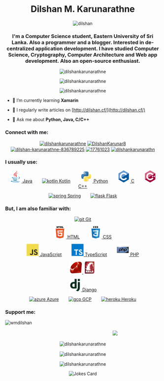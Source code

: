 <h1 align="center">Dilshan M. Karunarathne</h1>

<center><img align="center" src="https://phoenixfreehost.000webhostapp.com/uploads/background.jpg" alt="dilshan" /></center>

<h3 align="center">
  I'm a Computer Science student, Eastern University of Sri Lanka. Also a programmer and a blogger. Interested in de-centralized application development. I have studied
  Computer Science, Cryptography, Computer Architecture and Web app development. Also an open-source enthusiast.
</h3>

<p></p><p></p>
<div align="center">
  <img src="https://komarev.com/ghpvc/?username=dilshankarunarathne&style=for-the-badge&color=blueviolet" alt="dilshankarunarathne" />
</div>
<p></p><p></p>

<div align="center">
<img src="https://github-profile-trophy.vercel.app/?username=dilshankarunarathne&theme=dracula&title=Commits,Followers,Repositories,Stars&margin-w=10&margin-h=10&no-bg=true&no-frame=true&column=4" alt="dilshankarunarathne" />
</div>
<p></p><p></p>
<div align="center">
<img src="https://github-profile-trophy.vercel.app/?username=dilshankarunarathne&theme=dracula&title=MultiLanguage,Issues,PullRequest&margin-w=10&margin-h=10&no-bg=true&no-frame=true&column=3" alt="dilshankarunarathne" />
</div>


- 🌱 I’m currently learning **Xamarin**

- 📝 I regularly write articles on [http://dilshan.cf/](http://dilshan.cf/)

- 💬 Ask me about **Python, Java, C/C++**

<div align="center">

<h3 align="left">Connect with me:</h3>
<p align="center">
<a href="https://dev.to/dilshankarunarathne" target="blank"><img align="center" src="https://raw.githubusercontent.com/rahuldkjain/github-profile-readme-generator/master/src/images/icons/Social/devto.svg" alt="dilshankarunarathne" height="30" width="40" /></a>
<a href="https://twitter.com/DilshanKarunar8" target="blank"><img align="center" src="https://raw.githubusercontent.com/rahuldkjain/github-profile-readme-generator/master/src/images/icons/Social/twitter.svg" alt="DilshanKarunar8" height="30" width="40" /></a>
<a href="https://linkedin.com/in/dilshan-karunarathne-836789225" target="blank"><img align="center" src="https://raw.githubusercontent.com/rahuldkjain/github-profile-readme-generator/master/src/images/icons/Social/linked-in-alt.svg" alt="dilshan-karunarathne-836789225" height="30" width="40" /></a>
<a href="https://stackoverflow.com/users/17761023" target="blank"><img align="center" src="https://raw.githubusercontent.com/rahuldkjain/github-profile-readme-generator/master/src/images/icons/Social/stack-overflow.svg" alt="17761023" height="30" width="40" /></a>
<a href="https://fb.com/dilshankarunarathn" target="blank"><img align="center" src="https://raw.githubusercontent.com/rahuldkjain/github-profile-readme-generator/master/src/images/icons/Social/facebook.svg" alt="dilshankarunarathn" height="30" width="40" />
</a>
<!--
<a href="https://www.youtube.com/c/dilshan karunarathne" target="blank"><img align="center" src="https://raw.githubusercontent.com/rahuldkjain/github-profile-readme-generator/master/src/images/icons/Social/youtube.svg" alt="dilshan karunarathne" height="30" width="40" /></a>
-->
</p>



<h3 align="left">I usually use:</h3>
<p align="center"> 

 <a href="https://www.java.com" target="_blank" rel="noreferrer"> <img src="https://raw.githubusercontent.com/devicons/devicon/master/icons/java/java-original.svg" alt="java" width="40" height="40"/> Java</a> &nbsp;&nbsp;&nbsp;&nbsp;&nbsp;&nbsp; <a href="https://kotlinlang.org" target="_blank" rel="noreferrer"> <img src="https://www.vectorlogo.zone/logos/kotlinlang/kotlinlang-icon.svg" alt="kotlin" width="40" height="40"/> Kotlin</a> &nbsp;&nbsp;&nbsp;&nbsp;&nbsp;&nbsp; <a href="https://www.python.org" target="_blank" rel="noreferrer"> <img src="https://raw.githubusercontent.com/devicons/devicon/master/icons/python/python-original.svg" alt="python" width="40" height="40"/> Python</a>  &nbsp;&nbsp;&nbsp;&nbsp;&nbsp;&nbsp; <a href="https://www.cprogramming.com/" target="_blank" rel="noreferrer"> <img src="https://raw.githubusercontent.com/devicons/devicon/master/icons/c/c-original.svg" alt="c" width="40" height="40"/> C</a> &nbsp;&nbsp;&nbsp;&nbsp;&nbsp;&nbsp; <a href="https://www.w3schools.com/cpp/" target="_blank" rel="noreferrer"> <img src="https://raw.githubusercontent.com/devicons/devicon/master/icons/cplusplus/cplusplus-original.svg" alt="cplusplus" width="40" height="40"/> C++</a>
 
<a href="https://spring.io/" target="_blank" rel="noreferrer"> <img src="https://www.vectorlogo.zone/logos/springio/springio-icon.svg" alt="spring" width="40" height="40"/> Spring</a> &nbsp;&nbsp;&nbsp;&nbsp;&nbsp;&nbsp; <a href="https://flask.palletsprojects.com/" target="_blank" rel="noreferrer"> <img src="https://www.vectorlogo.zone/logos/pocoo_flask/pocoo_flask-icon.svg" alt="flask" width="40" height="40"/> Flask</a>

</p>

<h3 align="left">But, I am also familiar with:</h3>
<p align="center"> 

<!-- git -->
<a href="https://git-scm.com/" target="_blank" rel="noreferrer"> <img src="https://www.vectorlogo.zone/logos/git-scm/git-scm-icon.svg" alt="git" width="40" height="40"/> Git</a> 

<!-- markup -->
<a href="https://www.w3.org/html/" target="_blank" rel="noreferrer"> <img src="https://raw.githubusercontent.com/devicons/devicon/master/icons/html5/html5-original-wordmark.svg" alt="html5" width="40" height="40"/> HTML</a> &nbsp;&nbsp;&nbsp;&nbsp;&nbsp;&nbsp; <a href="https://www.w3schools.com/css/" target="_blank" rel="noreferrer"> <img src="https://raw.githubusercontent.com/devicons/devicon/master/icons/css3/css3-original-wordmark.svg" alt="css3" width="40" height="40"/> CSS</a> 

<!-- pls -->
<a href="https://developer.mozilla.org/en-US/docs/Web/JavaScript" target="_blank" rel="noreferrer"> <img src="https://raw.githubusercontent.com/devicons/devicon/master/icons/javascript/javascript-original.svg" alt="javascript" width="40" height="40"/> JavaScript</a> &nbsp;&nbsp;&nbsp;&nbsp;&nbsp;&nbsp; <a href="https://www.typescriptlang.org/" target="_blank" rel="noreferrer"> <img src="https://raw.githubusercontent.com/devicons/devicon/master/icons/typescript/typescript-original.svg" alt="typescript" width="40" height="40"/> TypeScript</a> &nbsp;&nbsp;&nbsp;&nbsp;&nbsp;&nbsp; <a href="https://www.php.net" target="_blank" rel="noreferrer"> <img src="https://raw.githubusercontent.com/devicons/devicon/master/icons/php/php-original.svg" alt="php" width="40" height="40"/> PHP</a>

<!-- ruby rails -->
<a href="https://www.ruby-lang.org/en/" target="_blank" rel="noreferrer"> <img src="https://raw.githubusercontent.com/devicons/devicon/master/icons/ruby/ruby-original.svg" alt="ruby" width="40" height="40"/> </a> 
<a href="https://rubyonrails.org" target="_blank" rel="noreferrer"> <img src="https://raw.githubusercontent.com/devicons/devicon/master/icons/rails/rails-original-wordmark.svg" alt="rails" width="40" height="40"/> </a> 






<!-- frameworks -->

<a href="https://www.djangoproject.com/" target="_blank" rel="noreferrer"> <img src="https://raw.githubusercontent.com/devicons/devicon/master/icons/django/django-plain.svg" alt="django" width="40" height="40"/> Django</a> 


<!-- Clouds -->
<a href="https://azure.microsoft.com/en-in/" target="_blank" rel="noreferrer"> <img src="https://www.vectorlogo.zone/logos/microsoft_azure/microsoft_azure-icon.svg" alt="azure" width="40" height="40"/> Azure</a> &nbsp;&nbsp;&nbsp;&nbsp;&nbsp;&nbsp; <a href="https://cloud.google.com" target="_blank" rel="noreferrer"> <img src="https://www.vectorlogo.zone/logos/google_cloud/google_cloud-icon.svg" alt="gcp" width="40" height="40"/> GCP</a> &nbsp;&nbsp;&nbsp;&nbsp;&nbsp;&nbsp; <a href="https://heroku.com" target="_blank" rel="noreferrer"> <img src="https://www.vectorlogo.zone/logos/heroku/heroku-icon.svg" alt="heroku" width="40" height="40"/> Heroku</a> 



</p>

</div>

<h3 align="left">Support me: </h3>
<p><a href="https://www.buymeacoffee.com/wmdilshan"> <img align="left" src="https://cdn.buymeacoffee.com/buttons/v2/default-yellow.png" height="50" width="210" alt="wmdilshan" /></a></p><br><br>


<div align="center">
  <img src="https://github.com/dilshankarunarathne/dilshankarunarathne/blob/output/github-contribution-grid-snake.svg"/>
</div>


<div align="center">

<p></p>
<img align="center" src="https://github-readme-stats.vercel.app/api/top-langs?username=dilshankarunarathne&show_icons=true&theme=dracula&locale=en&layout=compact&hide_border=true" alt="dilshankarunarathne" />    
<p></p>

<img align="center" src="https://github-readme-stats.vercel.app/api?username=dilshankarunarathne&show_icons=true&theme=dracula&locale=en&hide_border=true" alt="dilshankarunarathne" />
<p></p>

<p><img align="center" src="https://github-readme-streak-stats.herokuapp.com/?user=dilshankarunarathne&theme=dracula&hide_border=true&date_format=M%20j%5B%2C%20Y%5D" alt="dilshankarunarathne" /></p>
  </div>
<p></p>

  <div align="center">
<img src="https://readme-jokes.vercel.app/api?hideBorder&qColor=%23ff79c6&aColor=%238be9fd&bgColor=%23282a36&textColor=%238be9fd" alt="Jokes Card" />
</div>


